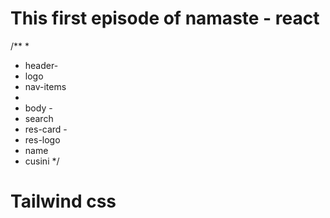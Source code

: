 # This first episode of namaste - react

/**
 * 
 * header-
 *  logo 
 *  nav-items
 * 
 * body -
 *  search
 *  res-card -
 *    res-logo
 *    name
 *    cusini
 */
# Tailwind css
